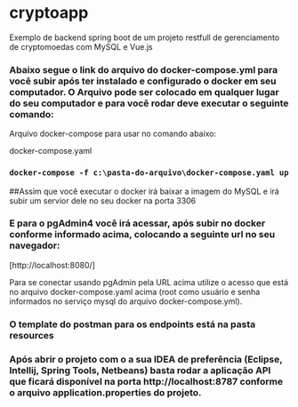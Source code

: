 # cryptoapp
Exemplo de backend spring boot de um projeto restfull de gerenciamento de cryptomoedas com MySQL e Vue.js

### Abaixo segue o link do arquivo do docker-compose.yml para você subir após ter instalado e configurado o docker em seu computador. O Arquivo pode ser colocado em qualquer lugar do seu computador e para você rodar deve executar o seguinte comando:

Arquivo docker-compose para usar no comando abaixo:

docker-compose.yaml

### `docker-compose -f c:\pasta-do-arquivo\docker-compose.yaml up`

##Assim que você executar o docker irá baixar a imagem do MySQL e irá subir um servior dele no seu docker na porta 3306

### E para o pgAdmin4 você irá acessar, após subir no docker conforme informado acima, colocando a seguinte url no seu navegador:

[http://localhost:8080/]

Para se conectar usando pgAdmin pela URL acima utilize o acesso que está no arquivo docker-compose.yaml acima (root como usuário e senha informados no serviço mysql do arquivo docker-compose.yml).

### O template do postman para os endpoints está na pasta resources

### Após abrir o projeto com o a sua IDEA de preferência (Eclipse, Intellij, Spring Tools, Netbeans) basta rodar a aplicação API que ficará disponível na porta http://localhost:8787 conforme o arquivo application.properties do projeto.
